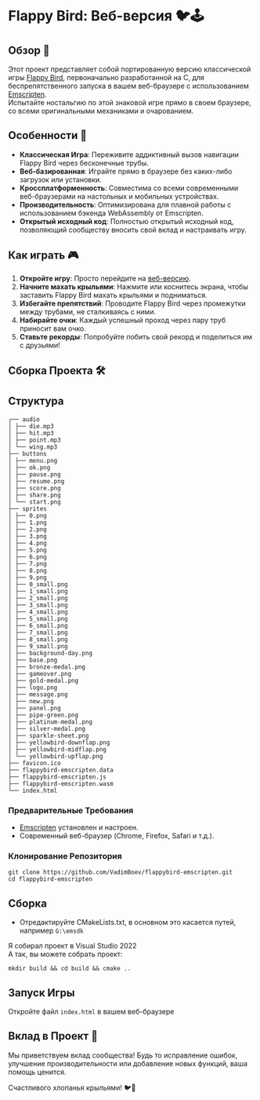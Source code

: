 # Flappy Bird: Веб-версия 🐦🕹️

## Обзор 🌟
 
Этот проект представляет собой портированную версию классической игры [Flappy Bird](https://github.com/VadimBoev/FlappyBird), первоначально разработанной на C, для беспрепятственного запуска в вашем веб-браузере с использованием [Emscripten](https://emscripten.org/).  
Испытайте ностальгию по этой знаковой игре прямо в своем браузере, со всеми оригинальными механиками и очарованием.

## Особенности 🚀

- **Классическая Игра**: Переживите аддиктивный вызов навигации Flappy Bird через бесконечные трубы.
- **Веб-базированная**: Играйте прямо в браузере без каких-либо загрузок или установки.
- **Кроссплатформенность**: Совместима со всеми современными веб-браузерами на настольных и мобильных устройствах.
- **Производительность**: Оптимизирована для плавной работы с использованием бэкенда WebAssembly от Emscripten.
- **Открытый исходный код**: Полностью открытый исходный код, позволяющий сообществу вносить свой вклад и настраивать игру.

## Как играть 🎮

1. **Откройте игру**: Просто перейдите на [веб-версию](https://vadimboev.ru/games/flappybird).
2. **Начните махать крыльями**: Нажмите или коснитесь экрана, чтобы заставить Flappy Bird махать крыльями и подниматься.
3. **Избегайте препятствий**: Проводите Flappy Bird через промежутки между трубами, не сталкиваясь с ними.
4. **Набирайте очки**: Каждый успешный проход через пару труб приносит вам очко.
5. **Ставьте рекорды**: Попробуйте побить свой рекорд и поделиться им с друзьями!

## Сборка Проекта 🛠️

## Структура
```
┌── audio
│ ├── die.mp3
│ ├── hit.mp3
│ ├── point.mp3
│ └── wing.mp3
├── buttons
│ ├── menu.png
│ ├── ok.png
│ ├── pause.png
│ ├── resume.png
│ ├── score.png
│ ├── share.png
│ └── start.png
├── sprites
│ ├── 0.png
│ ├── 1.png
│ ├── 2.png
│ ├── 3.png
│ ├── 4.png
│ ├── 5.png
│ ├── 6.png
│ ├── 7.png
│ ├── 8.png
│ ├── 9.png
│ ├── 0_small.png
│ ├── 1_small.png
│ ├── 2_small.png
│ ├── 3_small.png
│ ├── 4_small.png
│ ├── 5_small.png
│ ├── 6_small.png
│ ├── 7_small.png
│ ├── 8_small.png
│ ├── 9_small.png
│ ├── background-day.png
│ ├── base.png
│ ├── bronze-medal.png
│ ├── gameover.png
│ ├── gold-medal.png
│ ├── logo.png
│ ├── message.png
│ ├── new.png
│ ├── panel.png
│ ├── pipe-green.png
│ ├── platinum-medal.png
│ ├── silver-medal.png
│ ├── sparkle-sheet.png
│ ├── yellowbird-downflap.png
│ ├── yellowbird-midflap.png
│ └── yellowbird-upflap.png
├── favicon.ico
├── flappybird-emscripten.data
├── flappybird-emscripten.js
├── flappybird-emscripten.wasm
└── index.html
```
### Предварительные Требования

- [Emscripten](https://emscripten.org/docs/getting_started/downloads.html) установлен и настроен.
- Современный веб-браузер (Chrome, Firefox, Safari и т.д.).

### Клонирование Репозитория
```
git clone https://github.com/VadimBoev/flappybird-emscripten.git
cd flappybird-emscripten
```

## Сборка
- Отредактируйте CMakeLists.txt, в основном это касается путей, например `G:\emsdk`  

Я собирал проект в Visual Studio 2022  
А так, вы можете собрать проект:
```
mkdir build && cd build && cmake ..
```

## Запуск Игры
Откройте файл `index.html` в вашем веб-браузере

## Вклад в Проект 🤝
Мы приветствуем вклад сообщества! Будь то исправление ошибок, улучшение производительности или добавление новых функций, ваша помощь ценится.

Счастливого хлопанья крыльями! 🐦🎉
